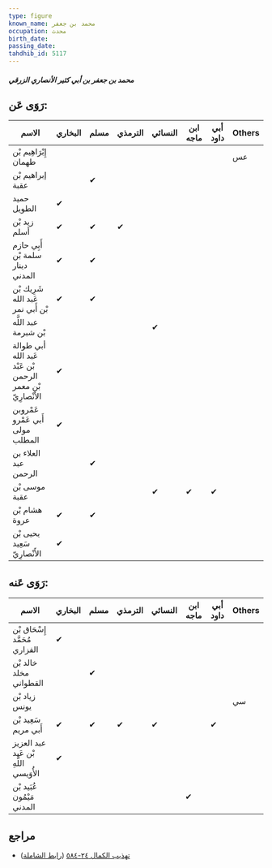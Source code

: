 ```yaml
---
type: figure
known_name: محمد بن جعفر
occupation: محدث
birth_date:
passing_date:
tahdhib_id: 5117
---
```

##### محمد بن جعفر بن أبي كثير الأنصاري الزرقي

## رَوَى عَن:
| الاسم                                                      | البخاري | مسلم | الترمذي | النسائي | ابن ماجه | أبي داود | Others |
| ---------------------------------------------------------- | ------- | ---- | ------- | ------- | -------- | -------- | ------ |
| إِبْرَاهِيم بْن طهمان                                      |         |      |         |         |          |          | عس     |
| إبراهيم بْن عقبة                                           |         | ✔    |         |         |          |          |        |
| حميد الطويل                                                | ✔       |      |         |         |          |          |        |
| زيد بْن أسلم                                               | ✔       | ✔    | ✔       |         |          |          |        |
| أَبِي حازم سلمة بْن دينار المدني                           | ✔       | ✔    |         |         |          |          |        |
| شَرِيك بْن عَبد الله بْن أَبي نمر                          | ✔       | ✔    |         |         |          |          |        |
| عبد اللَّه بْن شبرمة                                       |         |      |         | ✔       |          |          |        |
| أبي طوالة عَبد الله بْن عَبْد الرحمن بْن معمر الأَنْصارِيّ | ✔       |      |         |         |          |          |        |
| عَمْروبن أَبي عَمْرو مولى المطلب                           | ✔       |      |         |         |          |          |        |
| العلاء بن عبد الرحمن                                       |         | ✔    |         |         |          |          |        |
| موسى بْن عقبة                                              |         |      |         | ✔       | ✔        | ✔        |        |
| هشام بْن عروة                                              | ✔       | ✔    |         |         |          |          |        |
| يحيى بْن سَعِيد الأَنْصارِيّ                               | ✔       |      |         |         |          |          |        |
## رَوَى عَنه:
| الاسم                                 | البخاري | مسلم | الترمذي | النسائي | ابن ماجه | أبي داود | Others |
| ------------------------------------- | ------- | ---- | ------- | ------- | -------- | -------- | ------ |
| إِسْحَاق بْن مُحَمَّد الفزاري         | ✔       |      |         |         |          |          |        |
| خالد بْن مخلد القطواني                |         | ✔    |         |         |          |          |        |
| زياد بْن يونس                         |         |      |         |         |          |          | سي     |
| سَعِيد بْن أَبي مريم                  | ✔       | ✔    | ✔       | ✔       |          | ✔        |        |
| عبد العزيز بْن عَبد اللَّهِ الأُوَيسي | ✔       |      |         |         |          |          |        |
| عُبَيد بْن مَيْمُون المدني            |         |      |         |         | ✔        |          |        |
## مراجع
- [تهذيب الكمال ٢٤-٥٨٤](obsidian://open?vault=Tahdhib-al-Kamal&file=Figures/٥١١٧-محمد%20بن%20جعفر%20بن%20أبي%20كثير%20الأنصاري%20الزرقي) ([رابط الشاملة](https://shamela.ws/book/3722/13096))